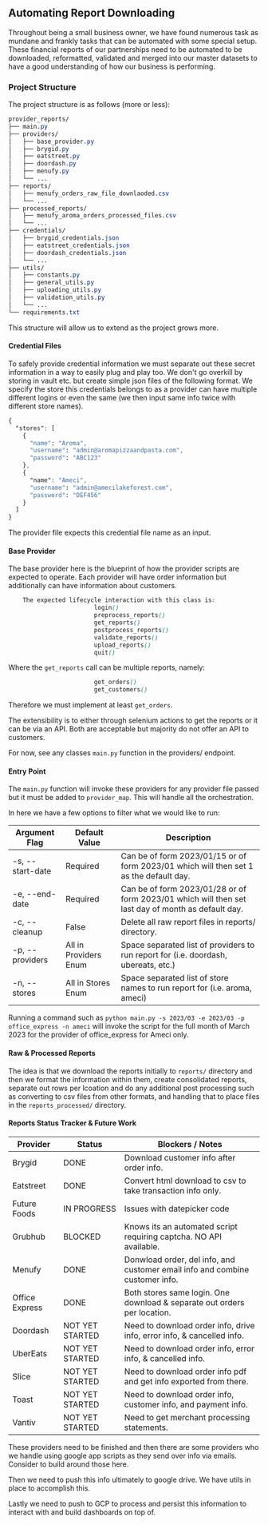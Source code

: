 ## Automating Report Downloading

Throughout being a small business owner, we have found numerous task as mundane and frankly tasks that can be automated with some
special setup. These financial reports of our partnerships need to be automated to be downloaded, reformatted, validated and merged
into our master datasets to have a good understanding of how our business is performing.

### Project Structure

The project structure is as follows (more or less):
```css
provider_reports/
├── main.py
├── providers/
│   ├── base_provider.py
│   ├── brygid.py
│   ├── eatstreet.py
│   ├── doordash.py
│   ├── menufy.py
│   └── ...
├── reports/
│   ├── menufy_orders_raw_file_downlaoded.csv
│   └── ...
├── processed_reports/
│   ├── menufy_aroma_orders_processed_files.csv
│   └── ...
├── credentials/
│   ├── brygid_credentials.json
│   ├── eatstreet_credentials.json
│   ├── doordash_credentials.json
│   └── ...
├── utils/
│   ├── constants.py
│   ├── general_utils.py
│   ├── uploading_utils.py
│   ├── validation_utils.py
│   └── ...
└── requirements.txt
```
This structure will allow us to extend as the project grows more.

#### Credential Files

To safely provide credential information we must separate out these secret information
in a way to easily plug and play too. We don't go overkill by storing in vault etc.
but create simple json files of the following format.
We specify the store this credentials belongs to as a provider can have multiple
different logins or even the same (we then input same info twice with different store names).

```css
{
  "stores": [
    {
      "name": "Aroma",
      "username": "admin@aromapizzaandpasta.com",
      "password": "ABC123"
    },
    {
      "name": "Ameci",
      "username": "admin@amecilakeforest.com",
      "password": "DEF456"
    }
  ]
}

```

The provider file expects this credential file name as an input.

#### Base Provider

The base provider here is the blueprint of how the provider scripts are expected to operate.
Each provider will have order information but additionally can have information about customers.

```css
    The expected lifecycle interaction with this class is:
                        login()
                        preprocess_reports()
                        get_reports()
                        postprocess_reports()
                        validate_reports()
                        upload_reports()
                        quit()
```
Where the `get_reports` call can be multiple reports, namely:
```css
                        get_orders()
                        get_customers()
```
Therefore we must implement at least `get_orders`.

The extensibility is to either through selenium actions to get the reports or it can be via an API.
Both are acceptable but majority do not offer an API to customers.

For now, see any classes `main.py` function in the providers/ endpoint.

#### Entry Point

The `main.py` function will invoke these providers for any provider file passed but it must be added to `provider_map`.
This will handle all the orchestration.

In here we have a few options to filter what we would like to run:

| Argument Flag    | Default Value         | Description                                                                                        |
|------------------|-----------------------|----------------------------------------------------------------------------------------------------| 
| -s, --start-date | Required              | Can be of form 2023/01/15 or of form 2023/01 which will then set 1 as the default day.             |
| -e, --end-date   | Required              | Can be of form 2023/01/28 or of form 2023/01 which will then set last day of month as default day. |
| -c, --cleanup    | False                 | Delete all raw report files in reports/ directory.                                                 |
| -p, --providers  | All in Providers Enum | Space separated list of providers to run report for (i.e. doordash, ubereats, etc.)                |
| -n, --stores     | All in Stores Enum    | Space separated list of store names to run report for (i.e. aroma, ameci)                          |

Running a command such as
`python main.py -s 2023/03 -e 2023/03 -p office_express -n ameci`
will invoke the script for the full month of March 2023 for the provider of office_express for Ameci only.


#### Raw & Processed Reports

The idea is that we download the reports initially to `reports/` directory and then
we format the information within them, create consolidated reports, separate out rows per lcoation
and do any additional post processing such as converting to csv files from other formats, and 
handling that to place files in the `reports_processed/` directory.

#### Reports Status Tracker & Future Work

| Provider       | Status          | Blockers / Notes                                                             |
|----------------|-----------------|------------------------------------------------------------------------------| 
| Brygid         | DONE            | Download customer info after order info.                                     |
| Eatstreet      | DONE            | Convert html download to csv to take transaction info only.                  |
| Future Foods   | IN PROGRESS     | Issues with datepicker code                                                  |
| Grubhub        | BLOCKED         | Knows its an automated script requiring captcha. NO API available.           |
| Menufy         | DONE            | Donwload order, del info, and customer email info and combine customer info. |
| Office Express | DONE            | Both stores same login. One download & separate out orders per location.     |
| Doordash       | NOT YET STARTED | Need to download order info, drive info, error info, & cancelled info.       |
| UberEats       | NOT YET STARTED | Need to download order info, error info, & cancelled info.                   |
| Slice          | NOT YET STARTED | Need to download order info pdf and get info exported from there.            |
| Toast          | NOT YET STARTED | Need to download order info, customer info, and payment info.                |
| Vantiv         | NOT YET STARTED | Need to get merchant processing statements.                                  |

These providers need to be finished and then there are some providers who we handle
using google app scripts as they send over info via emails. Consider to build around those here.

Then we need to push this info ultimately to google drive. We have utils in place to accomplish this.

Lastly we need to push to GCP to process and persist this information to interact with and build 
dashboards on top of.
